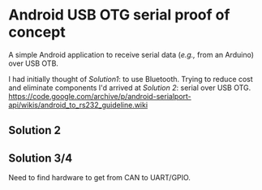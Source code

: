 # Android USB OTG serial proof of concept

A simple Android application to receive serial data (_e.g.,_ from an Arduino) over USB OTB.

I had initially thought of _Solution1_: to use Bluetooth. Trying to reduce cost and eliminate components
I'd arrived at _Solution 2_: serial over USB OTG.
https://code.google.com/archive/p/android-serialport-api/wikis/android_to_rs232_guideline.wiki

## Solution 2



## Solution  3/4

Need to find hardware to get from CAN to UART/GPIO.
